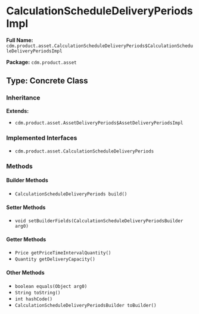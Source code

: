 # CalculationScheduleDeliveryPeriodsImpl

**Full Name:** `cdm.product.asset.CalculationScheduleDeliveryPeriods$CalculationScheduleDeliveryPeriodsImpl`

**Package:** `cdm.product.asset`

## Type: Concrete Class

### Inheritance

**Extends:**
- `cdm.product.asset.AssetDeliveryPeriods$AssetDeliveryPeriodsImpl`

### Implemented Interfaces

- `cdm.product.asset.CalculationScheduleDeliveryPeriods`

### Methods

#### Builder Methods

- `CalculationScheduleDeliveryPeriods build()`

#### Setter Methods

- `void setBuilderFields(CalculationScheduleDeliveryPeriodsBuilder arg0)`

#### Getter Methods

- `Price getPriceTimeIntervalQuantity()`
- `Quantity getDeliveryCapacity()`

#### Other Methods

- `boolean equals(Object arg0)`
- `String toString()`
- `int hashCode()`
- `CalculationScheduleDeliveryPeriodsBuilder toBuilder()`

